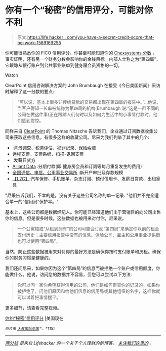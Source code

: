 # 你有一个“秘密”的信用评分，可能对你不利

> 原文:[https://life hacker . com/you-have-a-secret-credit-score-that-be-work-1589169255](https://lifehacker.com/you-have-a-secret-credit-score-that-could-be-working-1589169255)

你可能很熟悉你的 FICO 信用评分。你甚至可能知道你的 [Chexsystems 分数](https://lifehacker.com/how-can-i-open-a-bank-account-when-my-credit-sucks-1585417920) 。事实证明，还有另一个财务分数会影响你的金钱目标。内部人士称之为“第四局”，它跟踪从银行账户到公共事业账单到健身房会员资格的一切。

Watch

ClearPoint 信用咨询解决方案的 John Brumbaugh 在接受《今日美国新闻》采访时解释了这一分数的要点:

> “可以说，基本上很多非传统贷款的交易都出现在第四局的报告中。”...他说，当客户得知一长串被统称为第四局的机构(Brumbaugh 说:“这是一群不同的公司在做这件事)正在跟踪人们何时以及如何为生活中的小事情付款时，他们感到震惊。

同样来自 [ClearPoint](http://www.clearpointcreditcounselingsolutions.org/) 的 Thomas Nitzsche 告诉我们，企业通过订阅数据收集公司来获取这些信息。有很多这样的收藏公司。尼采为我们列举了其中的几个:

*   :背景调查、税务评估、犯罪记录、保险索赔
*   远程支票，支票系统，扫描-退回支票
*   :发薪日贷方
*   [Alliant Data](http://www.alliantdata.com/solutions/credit-scoring/) :分期付款(即:健身房会员和订阅等每月重复发生的费用)
*   [全国通信、电信、公用事业交易所](http://www.nctue.com/consumer) :新开户审批及存款规模
*   [【L2C】](http://www.l2c.com/):汽车保修、手机账单、杂志订阅、预付信用卡、发薪日贷款、出租家具

"尼采告诉我们，不幸的是，没有关于这些公司名称的单一记录. "他们并不完全适合单一的“信用局”保护伞。"

基本上，这些公司都是数据经纪人。你可能已经知道他们出于营销目的向公司出售你的信息。但是很多时候，这些数据也被用来对付你，尼采说。

> 一个公寓楼或“从租到拥有”的公司可能会订阅“第四局”来确定你以前的租金支付历史；主要信用报告中没有的信息。保险公司、雇主和公用事业提供商也可以使用“第四局”。

当然，防止这些数据被用来对付你的最好方法是确保你按时支付账单和房租。确保你的财务习惯是健康的。

我们还问尼采，如果你因为这个“第四局”的信息而被拒绝一个账户或信用额度，你能做什么。他说，访问您的数据并不容易，但您可以尝试以下方法:

> 你可以问一家你希望获得信用的公司，他们是如何审查你的记录的。如果你被拒绝了，问他们原因和给他们信息的信用局或其他组织的名字，这样你就可以试着把事情摆平。

更多细节，请查看完整视频。

[你的“秘密”信用评分](http://www.americanownews.com/story/16539121/your-secret-credit-score) |美国现在

<small>*照片由*</small> [<small>*大赦国际英国*</small>](https://www.flickr.com/photos/amnestyuk/) <small>*。*T15】</small>

* * *

[*两分钱*](http://twocents.lifehacker.com/) *是来自 Lifehacker 的一个关于个人理财的新博客。* [*关注我们这里的*](https://twitter.com/TwoCentsLH) *。*